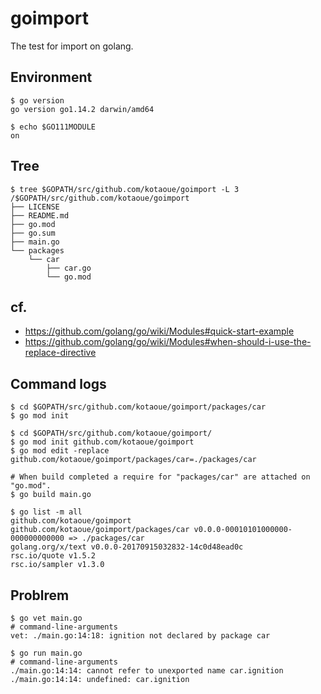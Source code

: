 # goimport
The test for import on golang.

## Environment
```shell-session
$ go version
go version go1.14.2 darwin/amd64

$ echo $GO111MODULE
on
```

## Tree
```shell-session
$ tree $GOPATH/src/github.com/kotaoue/goimport -L 3
/$GOPATH/src/github.com/kotaoue/goimport
├── LICENSE
├── README.md
├── go.mod
├── go.sum
├── main.go
└── packages
    └── car
        ├── car.go
        └── go.mod
```

## cf.
* https://github.com/golang/go/wiki/Modules#quick-start-example
* https://github.com/golang/go/wiki/Modules#when-should-i-use-the-replace-directive

## Command logs
```shell-session
$ cd $GOPATH/src/github.com/kotaoue/goimport/packages/car
$ go mod init

$ cd $GOPATH/src/github.com/kotaoue/goimport/
$ go mod init github.com/kotaoue/goimport
$ go mod edit -replace github.com/kotaoue/goimport/packages/car=./packages/car

# When build completed a require for "packages/car" are attached on "go.mod".
$ go build main.go

$ go list -m all
github.com/kotaoue/goimport
github.com/kotaoue/goimport/packages/car v0.0.0-00010101000000-000000000000 => ./packages/car
golang.org/x/text v0.0.0-20170915032832-14c0d48ead0c
rsc.io/quote v1.5.2
rsc.io/sampler v1.3.0
```

## Problrem
```shell-session
$ go vet main.go 
# command-line-arguments
vet: ./main.go:14:18: ignition not declared by package car

$ go run main.go 
# command-line-arguments
./main.go:14:14: cannot refer to unexported name car.ignition
./main.go:14:14: undefined: car.ignition
```